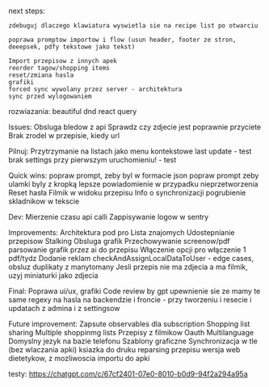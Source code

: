next steps:
    
    zdebuguj dlaczego klawiatura wyswietla sie na recipe list po otwarciu

    poprawa promptow importow i flow (usun header, footer ze stron, deeepsek, pdfy tekstowe jako tekst)

    Import przepisow z innych apek
    reorder tagow/shopping items
    reset/zmiana hasla
    grafiki
    forced sync wywolany przez server - architektura
    sync przed wylogowaniem

rozwiazania:
    beautiful dnd
    react query

Issues:
    Obsluga bledow z api
    Sprawdz czy zdjecie jest poprawnie przyciete
    Brak zrodel w przepisie, kiedy url


Pilnuj:
    Przytrzymanie na listach jako menu kontekstowe
    last update - test
    brak settings przy pierwszym uruchomieniu! - test

Quick wins:
    popraw prompt, zeby byl w formacie json
    popraw prompt zeby ulamki byly z kropką
    lepsze powiadomienie w przypadku nieprzetworzenia
    Reset hasła
    Filmik w widoku przepisu
    Info o synchronizacji
    pogrubienie skladnikow w tekscie

Dev:
    Mierzenie czasu api calli
    Zappisywanie logow w sentry

Improvements:
    Architektura pod pro
    Lista znajomych
    Udostepnianie przepisow
    Stalking
    Obsluga grafik
    Przechowywanie screenow/pdf
    parsowanie grafik  przez ai do przepisu
    Włączenie opcji pro
    włączenie 1 pdf/tydz
    Dodanie reklam
    checkAndAssignLocalDataToUser - edge cases, obsluz duplikaty z manytomany
    Jesli przepis nie ma zdjecia a ma filmik, uzyj miniaturki jako zdjecia


Final:
    Poprawa ui/ux, grafiki
    Code review by gpt
    upewnienie sie ze mamy te same regexy na hasla na backendzie i froncie - przy tworzeniu i resecie i updatach z admina i z settingsow

Future improvement:
    Zapsute observables dla subscription
    Shopping list sharing
    Multiple shoppinmg lists
    Przepisy z filmikow
    Oauth
    Multilanguage
    Domyslny jezyk na bazie telefonu
    Szablony graficzne
    Synchronizacja w tle (bez wlaczania apki)
    ksiazka do druku
    reparsing przepisu
    wersja web dietetykow, z mozliwoscia importu do apki


testy:
    https://chatgpt.com/c/67cf2401-07e0-8010-b0d9-94f2a294a95a